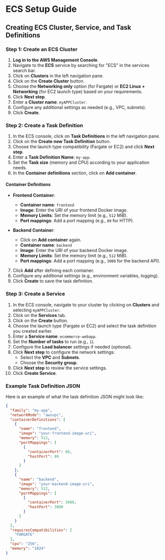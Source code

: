 # ECS Setup Guide

## Creating ECS Cluster, Service, and Task Definitions

### Step 1: Create an ECS Cluster

1. **Log in to the AWS Management Console**.
2. Navigate to the **ECS** service by searching for "ECS" in the services search bar.
3. Click on **Clusters** in the left navigation pane.
4. Click on the **Create Cluster** button.
5. Choose the **Networking only** option (for Fargate) or **EC2 Linux + Networking** (for EC2 launch type) based on your requirements.
6. Click **Next step**.
7. Enter a **Cluster name**: `myAPPCluster`.
8. Configure any additional settings as needed (e.g., VPC, subnets).
9. Click **Create**.

### Step 2: Create a Task Definition

1. In the ECS console, click on **Task Definitions** in the left navigation pane.
2. Click on the **Create new Task Definition** button.
3. Choose the launch type compatibility (Fargate or EC2) and click **Next step**.
4. Enter a **Task Definition Name**: `my-app`.
5. Set the **Task size** (memory and CPU) according to your application needs.
6. In the **Container definitions** section, click on **Add container**.

#### Container Definitions

- **Frontend Container**:
  - **Container name**: `frontend`
  - **Image**: Enter the URI of your frontend Docker image.
  - **Memory Limits**: Set the memory limit (e.g., `512` MiB).
  - **Port mappings**: Add a port mapping (e.g., `80` for HTTP).
  
- **Backend Container**:
  - Click on **Add container** again.
  - **Container name**: `backend`
  - **Image**: Enter the URI of your backend Docker image.
  - **Memory Limits**: Set the memory limit (e.g., `512` MiB).
  - **Port mappings**: Add a port mapping (e.g., `3000` for the backend API).

7. Click **Add** after defining each container.
8. Configure any additional settings (e.g., environment variables, logging).
9. Click **Create** to save the task definition.

### Step 3: Create a Service

1. In the ECS console, navigate to your cluster by clicking on **Clusters** and selecting `myAPPCluster`.
2. Click on the **Services** tab.
3. Click on the **Create** button.
4. Choose the launch type (Fargate or EC2) and select the task definition you created earlier.
5. Enter a **Service name**: `ecommerce-webapp`.
6. Set the **Number of tasks** to run (e.g., `1`).
7. Configure the **Load balancer** settings if needed (optional).
8. Click **Next step** to configure the network settings:
   - Select the **VPC** and **Subnets**.
   - Choose the **Security group**.
9. Click **Next step** to review the service settings.
10. Click **Create Service**.

### Example Task Definition JSON

Here is an example of what the task definition JSON might look like:

```json
{
  "family": "my-app",
  "networkMode": "awsvpc",
  "containerDefinitions": [
    {
      "name": "frontend",
      "image": "your-frontend-image-uri",
      "memory": 512,
      "portMappings": [
        {
          "containerPort": 80,
          "hostPort": 80
        }
      ]
    },
    {
      "name": "backend",
      "image": "your-backend-image-uri",
      "memory": 512,
      "portMappings": [
        {
          "containerPort": 3000,
          "hostPort": 3000
        }
      ]
    }
  ],
  "requiresCompatibilities": [
    "FARGATE"
  ],
  "cpu": "256",
  "memory": "1024"
}
